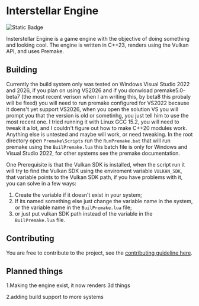 # Interstellar Engine
![Static Badge](https://img.shields.io/badge/Version-PRE--ALPHA%2094-blue)

Insterstellar Engine is a game engine with the objective of doing something and looking cool.
The engine is written in C++23, renders using the Vulkan API, and uses Premake. 

## Building 

Currently the build system only was tested on Windows Visual Studio 2022 and 2026, if you plan on using VS2026 and if you donwload premake5.0-beta7 (the most recent verison when I am writing this, by beta8 this probaly will be fixed) you will need to run premake configured for VS2022 because it doens't yet support VS2026, when you open the solution VS you will prompt you that the version is old or sometinhg, you just tell him to use the most recent one. I tried running it with Linux GCC 15.2, you will need to tweak it a lot, and I couldn't figure out how to make C++20 modules work. Anything else is untested and maybe will work, or need tweaking.
In the root directory open `Premake\Scripts` run the `RunPremake.bat` that will run premake using the `BuilPremake.lua` this batch file is only for Windows and Visual Studio 2022, for other systems see the premake documentation.

One Prerequisite is that the Vulkan SDK is installed, when the script run it will try to find the Vulkan SDK using the enviroment variable `VULKAN_SDK`, that variable points to the Vulkan SDK path, if you have problems with it, you can solve in a few ways: 
1. Create the variable if it doesn't exist in your system;
2. If its named something else just change the variable name in the system, or the variable name in the `BuilPremake.lua` file;
3. or just put vulkan SDK path instead of the variable in the `BuilPremake.lua` file.
   
## Contributing
You are free to contribute to the project, see the [contributing guideline here](https://github.com/CapibaraEngineer/InterstellarEngine/blob/master/CONTRIBUTING.md).

## Planned things
1.Making the engine exist, it now renders 3d things

2.adding build support to more systems
